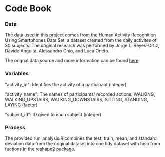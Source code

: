 Code Book
========================================================

### Data
The data used in this project comes from the Human Activity Recognition Using Smartphones Data Set, a dataset created from the daily activites of 30 subjects. The original research was performed by Jorge L. Reyes-Ortiz, Davide Anguita, Alessandro Ghio, and Luca Oneto.

The orignal data source and more information can be found [here](http://archive.ics.uci.edu/ml/datasets/Human+Activity+Recognition+Using+Smartphones).

### Variables

"activity_id": Identifies the activity of a participant (integer)

"activity_name": The names of participants' recorded actions: WALKING, WALKING_UPSTAIRS, WALKING_DOWNSTAIRS, SITTING, STANDING, LAYING (factor)

"subject_id": ID given to each subject (integer)

### Process
The provided run_analysis.R combines the test, train, mean, and standard deviation data from the original dataset into one tidy dataset with help from fuctions in the reshape2 package.